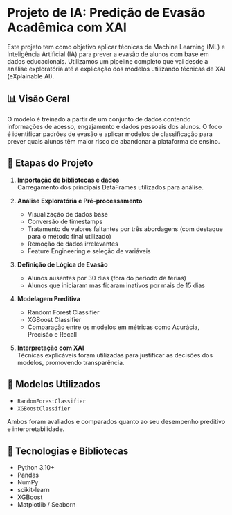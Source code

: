 # Projeto de IA: Predição de Evasão Acadêmica com XAI

Este projeto tem como objetivo aplicar técnicas de Machine Learning (ML) e Inteligência Artificial (IA) para prever a evasão de alunos com base em dados educacionais. Utilizamos um pipeline completo que vai desde a análise exploratória até a explicação dos modelos utilizando técnicas de XAI (eXplainable AI).

## 📊 Visão Geral

O modelo é treinado a partir de um conjunto de dados contendo informações de acesso, engajamento e dados pessoais dos alunos. O foco é identificar padrões de evasão e aplicar modelos de classificação para prever quais alunos têm maior risco de abandonar a plataforma de ensino.

## 🧪 Etapas do Projeto

1. **Importação de bibliotecas e dados**  
   Carregamento dos principais DataFrames utilizados para análise.

2. **Análise Exploratória e Pré-processamento**  
   - Visualização de dados base  
   - Conversão de timestamps  
   - Tratamento de valores faltantes por três abordagens (com destaque para o método final utilizado)  
   - Remoção de dados irrelevantes  
   - Feature Engineering e seleção de variáveis

3. **Definição de Lógica de Evasão**  
   - Alunos ausentes por 30 dias (fora do período de férias)
   - Alunos que iniciaram mas ficaram inativos por mais de 15 dias

4. **Modelagem Preditiva**  
   - Random Forest Classifier  
   - XGBoost Classifier  
   - Comparação entre os modelos em métricas como Acurácia, Precisão e Recall

5. **Interpretação com XAI**  
   Técnicas explicáveis foram utilizadas para justificar as decisões dos modelos, promovendo transparência.

## 🧠 Modelos Utilizados

- `RandomForestClassifier`
- `XGBoostClassifier`

Ambos foram avaliados e comparados quanto ao seu desempenho preditivo e interpretabilidade.

## 🧰 Tecnologias e Bibliotecas

- Python 3.10+
- Pandas
- NumPy
- scikit-learn
- XGBoost
- Matplotlib / Seaborn
